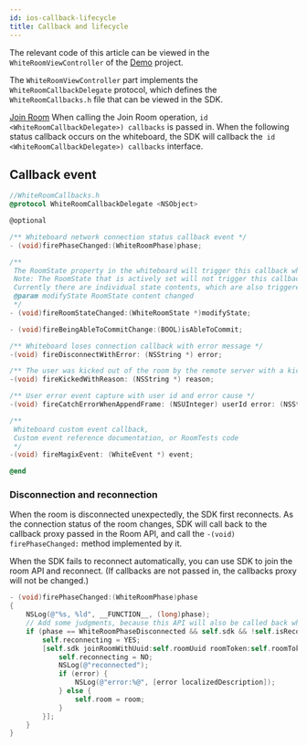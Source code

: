 ```yaml
---
id: ios-callback-lifecycle
title: Callback and lifecycle
---
```


The relevant code of this article can be viewed in the `WhiteRoomViewController` of the [Demo](declaration.md#demo) project.

The `WhiteRoomViewController` part implements the` WhiteRoomCallbackDelegate` protocol, which defines the `WhiteRoomCallbacks.h` file that can be viewed in the SDK.

[Join Room](./join-room.md) When calling the Join Room operation, `id <WhiteRoomCallbackDelegate>) callbacks` is passed in. When the following status callback occurs on the whiteboard, the SDK will callback the` id <WhiteRoomCallbackDelegate>) callbacks` interface.

## Callback event

```Objective-C
//WhiteRoomCallbacks.h
@protocol WhiteRoomCallbackDelegate <NSObject>

@optional

/** Whiteboard network connection status callback event */
- (void)firePhaseChanged:(WhiteRoomPhase)phase;

/**
 The RoomState property in the whiteboard will trigger this callback when it changes.
 Note: The RoomState that is actively set will not trigger this callback.
 Currently there are individual state contents, which are also triggered when actively called.
 @param modifyState RoomState content changed
 */
- (void)fireRoomStateChanged:(WhiteRoomState *)modifyState;

- (void)fireBeingAbleToCommitChange:(BOOL)isAbleToCommit;

/** Whiteboard loses connection callback with error message */
-(void) fireDisconnectWithError: (NSString *) error;

/** The user was kicked out of the room by the remote server with a kick out reason */
-(void) fireKickedWithReason: (NSString *) reason;

/** User error event capture with user id and error cause */
-(void) fireCatchErrorWhenAppendFrame: (NSUInteger) userId error: (NSString *) error;

/**
 Whiteboard custom event callback,
 Custom event reference documentation, or RoomTests code
 */
-(void) fireMagixEvent: (WhiteEvent *) event;

@end

```

### Disconnection and reconnection

When the room is disconnected unexpectedly, the SDK first reconnects.
As the connection status of the room changes, SDK will call back to the callback proxy passed in the Room API, and call the `-(void) firePhaseChanged:` method implemented by it.

When the SDK fails to reconnect automatically, you can use SDK to join the room API and reconnect. (If callbacks are not passed in, the callbacks proxy will not be changed.)

```Objective-C
- (void)firePhaseChanged:(WhiteRoomPhase)phase
{
    NSLog(@"%s, %ld", __FUNCTION__, (long)phase);
    // Add some judgments, because this API will also be called back when the SDK first joins the room.
    if (phase == WhiteRoomPhaseDisconnected && self.sdk && !self.isReconnecting) {
        self.reconnecting = YES;
        [self.sdk joinRoomWithUuid:self.roomUuid roomToken:self.roomToken completionHandler:^(BOOL success, WhiteRoom *room, NSError *error) {
            self.reconnecting = NO;
            NSLog(@"reconnected");
            if (error) {
                NSLog(@"error:%@", [error localizedDescription]);
            } else {
                self.room = room;
            }
        }];
    }
}
```